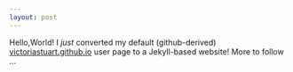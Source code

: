 ```yaml
---
layout: post
---
```


Hello,World!  I *just* converted my default (github-derived) [victoriastuart.github.io](http://VictoriaStuart.ca) user page to a Jekyll-based website! More to follow ...
